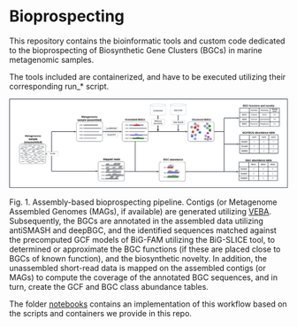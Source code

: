 # Bioprospecting

This repository contains the bioinformatic tools and custom code dedicated to the bioprospecting of Biosynthetic Gene Clusters (BGCs) in marine metagenomic samples.

The tools included are containerized, and have to be executed utilizing their corresponding run_* script. 

<a name="figure1">
</a>

![Figure 1](./figures/Bioprospectig_reads_vs_assembly_dev.png)

Fig. 1. Assembly-based bioprospecting pipeline. Contigs (or Metagenome Assembled Genomes (MAGs), if available) are generated utilizing [VEBA](https://github.com/jolespin/veba). Subsequently, the BGCs are annotated in the assembled data utilizing antiSMASH and deepBGC, and the identified sequences matched against the precomputed GCF models of BiG-FAM utilizing the BiG-SLICE tool, to determined or approximate the BGC functions (if these are placed close to BGCs of known function), and the biosynthetic novelty. In addition, the unassembled short-read data is mapped on the assembled contigs (or MAGs) to compute the coverage of the annotated BGC sequences, and in turn, create the GCF and BGC class abundance tables.

The folder [notebooks](https://github.com/pereiramemo/bioprospecting/tree/main/notebooks) contains an implementation of this workflow based on the scripts and containers we provide in this repo.